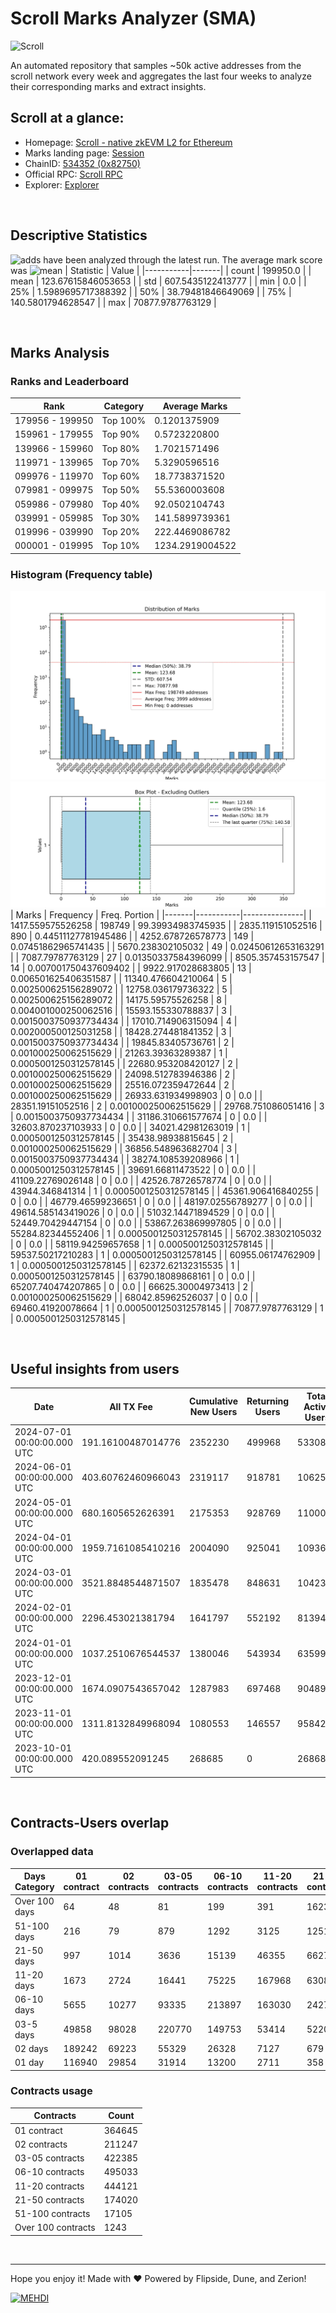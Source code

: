 # Scroll Marks Analyzer (SMA)

![Scroll](https://chain-icons.s3.amazonaws.com/scroll.png)

An automated repository that samples ~50k active addresses from the scroll network every week and aggregates the last four weeks to analyze their corresponding marks and extract insights.

## Scroll at a glance:

* Homepage: [Scroll - native zkEVM L2 for Ethereum](https://scroll.io/)
* Marks landing page: [Session](https://scroll.io/sessions)
* ChainID: [534352 (0x82750)](https://chainlist.org/?search=scroll)
* Official RPC: [Scroll RPC](https://rpc.scroll.io)
* Explorer: [Explorer](https://scrollscan.com)

<br>

## Descriptive Statistics
![adds](https://img.shields.io/badge/199950-addresses-yellow) have been analyzed through the latest run.
The average mark score was ![mean](https://img.shields.io/badge/~-123-yellow)
| Statistic | Value |
|-----------|-------|
| count | 199950.0 |
| mean | 123.67615846053653 |
| std | 607.5435122413777 |
| min | 0.0 |
| 25% | 1.5989695717388392 |
| 50% | 38.79481846649069 |
| 75% | 140.5801794628547 |
| max | 70877.9787763129 |


<br>

## Marks Analysis
### Ranks and Leaderboard
| Rank | Category | Average Marks |
|------|----------|---------------|
| 179956 - 199950 | Top 100% | 0.1201375909 |
| 159961 - 179955 | Top 90% | 0.5723220800 |
| 139966 - 159960 | Top 80% | 1.7021571496 |
| 119971 - 139965 | Top 70% | 5.3290596516 |
| 099976 - 119970 | Top 60% | 18.7738371520 |
| 079981 - 099975 | Top 50% | 55.5360003608 |
| 059986 - 079980 | Top 40% | 92.0502104743 |
| 039991 - 059985 | Top 30% | 141.5899739361 |
| 019996 - 039990 | Top 20% | 222.4469086782 |
| 000001 - 019995 | Top 10% | 1234.2919004522 |


### Histogram (Frequency table)
![histogram](./assets/Histogram.jpeg)
![histogram](./assets/Box.jpeg)
| Marks | Frequency | Freq. Portion |
|-------|-----------|---------------|
| 1417.559575526258 | 198749 | 99.39934983745935 |
| 2835.119151052516 | 890 | 0.44511127781945486 |
| 4252.678726578773 | 149 | 0.07451862965741435 |
| 5670.238302105032 | 49 | 0.02450612653163291 |
| 7087.79787763129 | 27 | 0.01350337584396099 |
| 8505.357453157547 | 14 | 0.007001750437609402 |
| 9922.917028683805 | 13 | 0.006501625406351587 |
| 11340.476604210064 | 5 | 0.002500625156289072 |
| 12758.036179736322 | 5 | 0.002500625156289072 |
| 14175.59575526258 | 8 | 0.004001000250062516 |
| 15593.155330788837 | 3 | 0.0015003750937734434 |
| 17010.714906315094 | 4 | 0.002000500125031258 |
| 18428.274481841352 | 3 | 0.0015003750937734434 |
| 19845.83405736761 | 2 | 0.001000250062515629 |
| 21263.39363289387 | 1 | 0.0005001250312578145 |
| 22680.953208420127 | 2 | 0.001000250062515629 |
| 24098.512783946386 | 2 | 0.001000250062515629 |
| 25516.072359472644 | 2 | 0.001000250062515629 |
| 26933.631934998903 | 0 | 0.0 |
| 28351.19151052516 | 2 | 0.001000250062515629 |
| 29768.751086051416 | 3 | 0.0015003750937734434 |
| 31186.310661577674 | 0 | 0.0 |
| 32603.870237103933 | 0 | 0.0 |
| 34021.42981263019 | 1 | 0.0005001250312578145 |
| 35438.98938815645 | 2 | 0.001000250062515629 |
| 36856.548963682704 | 3 | 0.0015003750937734434 |
| 38274.108539208966 | 1 | 0.0005001250312578145 |
| 39691.66811473522 | 0 | 0.0 |
| 41109.22769026148 | 0 | 0.0 |
| 42526.78726578774 | 0 | 0.0 |
| 43944.346841314 | 1 | 0.0005001250312578145 |
| 45361.906416840255 | 0 | 0.0 |
| 46779.46599236651 | 0 | 0.0 |
| 48197.02556789277 | 0 | 0.0 |
| 49614.585143419026 | 0 | 0.0 |
| 51032.14471894529 | 0 | 0.0 |
| 52449.70429447154 | 0 | 0.0 |
| 53867.263869997805 | 0 | 0.0 |
| 55284.82344552406 | 1 | 0.0005001250312578145 |
| 56702.38302105032 | 0 | 0.0 |
| 58119.94259657658 | 1 | 0.0005001250312578145 |
| 59537.50217210283 | 1 | 0.0005001250312578145 |
| 60955.06174762909 | 1 | 0.0005001250312578145 |
| 62372.62132315535 | 1 | 0.0005001250312578145 |
| 63790.18089868161 | 0 | 0.0 |
| 65207.740474207865 | 0 | 0.0 |
| 66625.30004973413 | 2 | 0.001000250062515629 |
| 68042.85962526037 | 0 | 0.0 |
| 69460.41920078664 | 1 | 0.0005001250312578145 |
| 70877.9787763129 | 1 | 0.0005001250312578145 |


<br>

## Useful insights from users
| Date | All TX Fee | Cumulative New Users | Returning Users | Total Active Users | Total New Users | TXs |
|------|------------|----------------------|-----------------|--------------------|-----------------|-----|
| 2024-07-01 00:00:00.000 UTC | 191.16100487014776 | 2352230 | 499968 | 533081 | 33113 | 3980653 |
| 2024-06-01 00:00:00.000 UTC | 403.60762460966043 | 2319117 | 918781 | 1062545 | 143764 | 9628384 |
| 2024-05-01 00:00:00.000 UTC | 680.1605652626391 | 2175353 | 928769 | 1100032 | 171263 | 10995938 |
| 2024-04-01 00:00:00.000 UTC | 1959.7161085410216 | 2004090 | 925041 | 1093653 | 168612 | 8821687 |
| 2024-03-01 00:00:00.000 UTC | 3521.8848544871507 | 1835478 | 848631 | 1042312 | 193681 | 10061465 |
| 2024-02-01 00:00:00.000 UTC | 2296.453021381794 | 1641797 | 552192 | 813943 | 261751 | 7176974 |
| 2024-01-01 00:00:00.000 UTC | 1037.2510676544537 | 1380046 | 543934 | 635997 | 92063 | 4857519 |
| 2023-12-01 00:00:00.000 UTC | 1674.0907543657042 | 1287983 | 697468 | 904898 | 207430 | 4337003 |
| 2023-11-01 00:00:00.000 UTC | 1311.8132849968094 | 1080553 | 146557 | 958425 | 811868 | 4189842 |
| 2023-10-01 00:00:00.000 UTC | 420.089552091245 | 268685 | 0 | 268685 | 268685 | 1798417 |


<br>

## Contracts-Users overlap

### Overlapped data
| Days Category | 01 contract | 02 contracts | 03-05 contracts | 06-10 contracts | 11-20 contracts | 21-50 contracts | 51-100 contracts | Over 100 contracts | Sum   |
|---------------|-------------|--------------|-----------------|-----------------|-----------------|-----------------|------------------|--------------------|-------|
| Over 100 days | 64 | 48 | 81 | 199 | 391 | 1623 | 1981 | 457 | 4844 |
| 51-100 days | 216 | 79 | 879 | 1292 | 3125 | 12515 | 6188 | 564 | 24858 |
| 21-50 days | 997 | 1014 | 3636 | 15139 | 46355 | 66270 | 6044 | 176 | 139631 |
| 11-20 days | 1673 | 2724 | 16441 | 75225 | 167968 | 63085 | 1828 | 33 | 328977 |
| 06-10 days | 5655 | 10277 | 93335 | 213897 | 163030 | 24270 | 808 | 0 | 511272 |
| 03-5 days | 49858 | 98028 | 220770 | 149753 | 53414 | 5220 | 218 | 0 | 577261 |
| 02 days | 189242 | 69223 | 55329 | 26328 | 7127 | 679 | 25 | 0 | 347953 |
| 01 day | 116940 | 29854 | 31914 | 13200 | 2711 | 358 | 13 | 13 | 195003 |

### Contracts usage
| Contracts          | Count   |
|--------------------|---------|
| 01 contract | 364645 |
| 02 contracts | 211247 |
| 03-05 contracts | 422385 |
| 06-10 contracts | 495033 |
| 11-20 contracts | 444121 |
| 21-50 contracts | 174020 |
| 51-100 contracts | 17105 |
| Over 100 contracts | 1243 |


<br>

---
Hope you enjoy it!
Made with ❤️ Powered by Flipside, Dune, and Zerion!

[![MEHDI](https://img.shields.io/badge/M%CE%9EHDI-Zerion-darkblue)](https://flipsidecrypto.xyz/efer/)